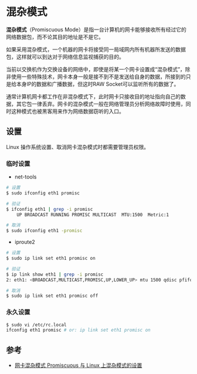 # 混杂模式

**混杂模式**（Promiscuous Mode）是指一台计算机的网卡能够接收所有经过它的网络数据包，而不论其目的地址是不是它。

如果采用混杂模式，一个机器的网卡将接受同一局域网内所有机器所发送的数据包，这样就可以到达对于网络信息监视捕获的目的。

当前以交换机作为交换设备的网络中，即使是将某一个网卡设置成“混杂模式”，除非使用一些特殊技术，网卡本身一般是接不到不是发送给自身的数据，所接到的只是给本身IP的数据和广播数据，但这时RAW Socket可以监听所有的数据了。

通常计算机网卡都工作在非混杂模式下，此时网卡只接收目的地址指向自己的数据，其它包一律丢弃。网卡的混杂模式一般在网络管理员分析网络故障时使用，同时这种模式也被黑客用来作为网络数据窃听的入口。

## 设置

Linux 操作系统设置、取消网卡混杂模式时都需要管理员权限。

### 临时设置

* net-tools

```bash
# 设置
$ sudo ifconfig eth1 promisc

# 验证
$ ifconfig eth1 | grep -i promisc
    UP BROADCAST RUNNING PROMISC MULTICAST  MTU:1500  Metric:1

# 取消
$ sudo ifconfig eth1 -promisc
```

* iproute2

```bash
# 设置
$ sudo ip link set eth1 promisc on

# 验证
$ ip link show eth1 | grep -i promisc
2: eth1: <BROADCAST,MULTICAST,PROMISC,UP,LOWER_UP> mtu 1500 qdisc pfifo_fast state UP mode DEFAULT group default qlen 1000

# 取消
$ sudo ip link set eth1 promisc off
```

### 永久设置

```bash
$ sudo vi /etc/rc.local
ifconfig eth1 promisc # or: ip link set eth1 promisc on
```

## 参考

* [网卡混杂模式 Promiscuous 与 Linux 上混杂模式的设置](https://blog.csdn.net/bytxl/article/details/46862207)